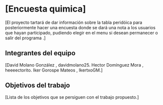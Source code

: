 # [Encuesta quimica]

[El proyecto tartará de dar información sobre la tabla peridóica para posteriormente hacer una encuesta donde se dará una nota a los usuarios que hayan participado, pudiendo elegir en el menu si desean permanecer o salir del programa .]

## Integrantes del equipo

[David Molano González , davidmolano25.
 Hector Domínguez Mora , heeeectorito. 
 Iker Gorospe Mateos , IkertxoGM.]

## Objetivos del trabajo

[Lista de los objetivos que se persiguen con el trabajo propuesto.]
